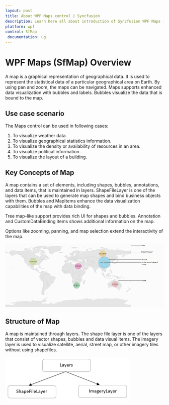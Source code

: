 ```yaml
---
layout: post
title: About WPF Maps control | Syncfusion
description: Learn here all about introduction of Syncfusion WPF Maps (SfMap) control, its elements and more details.
platform: wpf
control: SfMap
 documentation: ug
---
```


# WPF Maps (SfMap) Overview

A map is a graphical representation of geographical data. It is used to represent the statistical data of a particular geographical area on Earth. By using pan and zoom, the maps can be navigated. Maps supports enhanced data visualization with bubbles and labels. Bubbles visualize the data that is bound to the map.

## Use case scenario

The Maps control can be used in following cases:

1. To visualize weather data.
2. To visualize geographical statistics information.
3. To visualize the density or availability of resources in an area.
4. To visualize political information.
5. To visualize the layout of a building.

## Key Concepts of Map


A map contains a set of elements, including shapes, bubbles, annotations, and data items, that is maintained in layers. ShapeFileLayer is one of the layers that can be used to generate map shapes and bind business objects with them. Bubbles and MapItems enhance the data visualization capabilities of the map with data binding.

Tree map-like support provides rich UI for shapes and bubbles. Annotation and CustomDataBinding items shows additional information on the map.

Options like zooming, panning, and map selection extend the interactivity of the map.

![Maps - Overview](Overview_images/Overview_img1.png)


## Structure of Map

A map is maintained through layers. The shape file layer is one of the layers that consist of vector shapes, bubbles and data visual items. The imagery layer is used to visualize satellite, aerial, street map, or other imagery tiles without using shapefiles.

![Maps - Overview](Overview_images/Overview_SfMap_Shape_layers.png)


